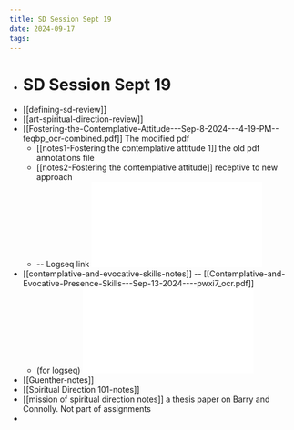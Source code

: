 ```yaml
---
title: SD Session Sept 19
date: 2024-09-17
tags: 
---
```


- # SD Session Sept 19
- [[defining-sd-review]]
- [[art-spiritual-direction-review]]
- [[Fostering-the-Contemplative-Attitude---Sep-8-2024---4-19-PM--feqbp_ocr-combined.pdf]] The modified pdf
	- [[notes1-Fostering the contemplative attitude 1]] the old pdf annotations file
	- [[notes2-Fostering the contemplative attitude]] receptive to new approach
	- -- Logseq link ![Fostering-the-Contemplative-Attitude---Sep-8-2024---4-19-PM--feqbp_ocr-combined.pdf](assets/Fostering-the-Contemplative-Attitude---Sep-8-2024---4-19-PM--feqbp_ocr-combined_1726666962404_0.pdf)
- [[contemplative-and-evocative-skills-notes]] -- [[Contemplative-and-Evocative-Presence-Skills---Sep-13-2024----pwxi7_ocr.pdf]]
	- (for logseq) ![Contemplative-and-Evocative-Presence-Skills---Sep-13-2024----pwxi7_ocr.pdf](assets/Contemplative-and-Evocative-Presence-Skills---Sep-13-2024----pwxi7_ocr_1726666647710_0.pdf)
- [[Guenther-notes]]
- [[Spiritual Direction 101-notes]]
- [[mission of spiritual direction notes]] a thesis paper on Barry and Connolly. Not part of assignments
-
